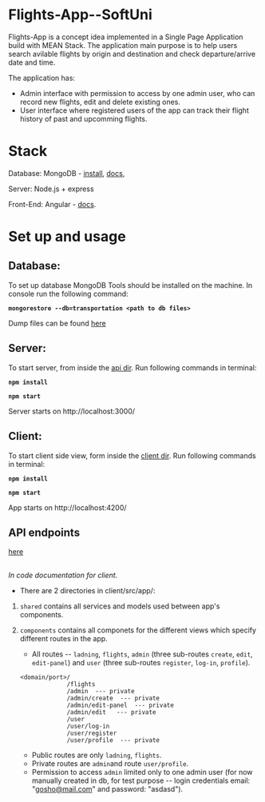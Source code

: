 # Flights-App--SoftUni

Flights-App is a concept idea implemented in a Single Page Application build with MEAN Stack.
The application main purpose is to help users search avilable flights by origin and destination and check departure/arrive date and time.

The application has:
   - Admin interface with permission to access by one admin user, who can record new flights, edit and delete existing ones.
   - User interface where registered users of the app can track their flight history of past and upcomming flights.
    

# Stack

Database: MongoDB - [install](https://docs.mongodb.com/manual/installation/), [docs](https://docs.mongodb.com/manual/tutorial/getting-started/),

Server: Node.js + express

Front-End: Angular - [docs](https://angular.io/docs).


# Set up and usage

## Database:

To set up database MongoDB Tools should be installed on the machine. In console run the following command:

**`
mongorestore --db=transportation <path to db files>
`**

Dump files can be found [here](https://github.com/MartinPetrakiev/Flights-App--SoftUni/tree/master/db/transportation)


## Server:

To start server, from inside the [api dir](https://github.com/MartinPetrakiev/Flights-App--SoftUni/tree/master/server).
Run following commands in terminal:

**`
npm install
`**

**`
npm start
`**

Server starts on http://localhost:3000/


## Client:

To start client side view, form inside the [client dir](https://github.com/MartinPetrakiev/Flights-App--SoftUni/tree/master/client).
Run following commands in terminal:

**`
npm install
`**

**`
npm start
`**

App starts on http://localhost:4200/


## API endpoints
[here](https://github.com/MartinPetrakiev/Flights-App--SoftUni/tree/master/REST-API-endpoints)


##
*In code documentation for client.*
- There are 2 directories in client/src/app/:
1. `shared` contains all services and models used between app's components.
2. `components` contains all componets for the different views which specify different routes in the app. 


    - All routes -- `ladning`, `flights`, `admin` (three sub-routes `create`, `edit`, `edit-panel`) and `user` (three sub-routes `register`, `log-in`, `profile`).
    
    ```
    <domain/port>/
                 /flights
                 /admin  --- private
                 /admin/create  --- private
                 /admin/edit-panel  --- private
                 /admin/edit   --- private
                 /user
                 /user/log-in
                 /user/register
                 /user/profile  --- private
    ```
    
    - Public routes are only `ladning`, `flights`.
    - Private routes are `admin`and route `user/profile`.
    - Permission to access `admin` limited only to one admin user (for now manually created in db, for test purpose -- login credentials email: "gosho@mail.com" and password: "asdasd").
   
 
